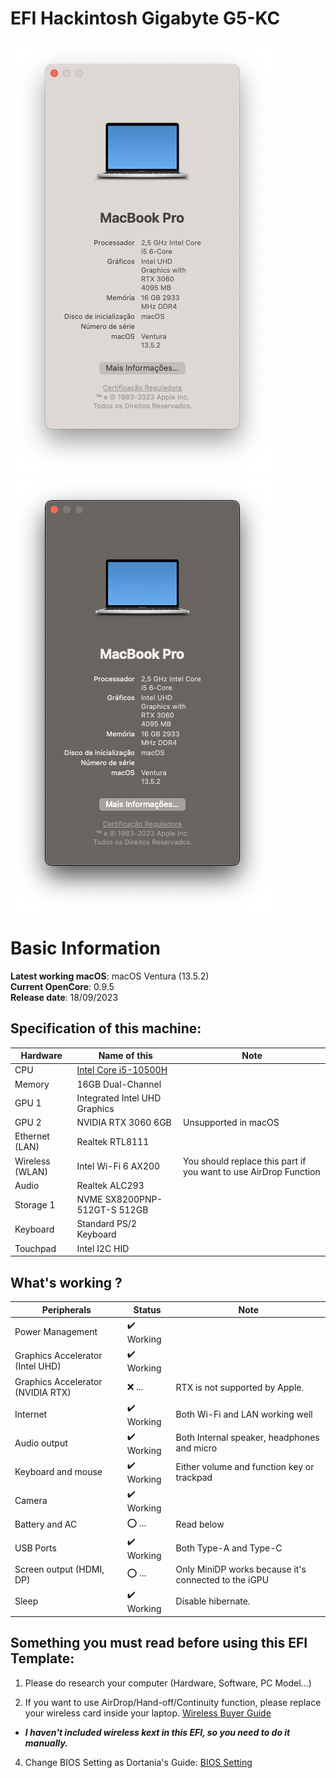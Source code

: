 # EFI Hackintosh Gigabyte G5-KC

![seggs](https://github.com/To1nho/EFI-NOTEBOOK-GIGABYTE-G5-KC-i5-10500H-iGPU/blob/main/System%20Information/sysinfow.png)![seggs](https://github.com/To1nho/EFI-NOTEBOOK-GIGABYTE-G5-KC-i5-10500H-iGPU/blob/main/System%20Information/sysinfob.png)

# Basic Information

**Latest working macOS**: macOS Ventura (13.5.2)
<br>
**Current OpenCore**: 0.9.5
<br>
**Release date**: 18/09/2023

## Specification of this machine:
| Hardware  | Name of this | Note |
| ------------- | ------------- | ------------- |
| CPU | [Intel Core i5-10500H](https://www.intel.com/content/www/us/en/products/sku/201905/intel-core-i510500h-processor-12m-cache-up-to-4-50-ghz/specifications.html)  |
| Memory | 16GB Dual-Channel |
| GPU 1 | Integrated Intel UHD Graphics |
| GPU 2 | NVIDIA RTX 3060 6GB | Unsupported in macOS |
| Ethernet (LAN) | Realtek RTL8111 |
| Wireless (WLAN) | Intel Wi-Fi 6 AX200 | You should replace this part if you want to use AirDrop Function |
| Audio | Realtek ALC293 |
| Storage 1 | NVME SX8200PNP-512GT-S 512GB|
| Keyboard | Standard PS/2 Keyboard |
| Touchpad | Intel I2C HID |

## What's working ? 
| Peripherals | Status | Note |
| ------------- | ------------- | ------------- |
| Power Management | ✔️ Working |  |
| Graphics Accelerator (Intel UHD) | ✔️ Working |  |
| Graphics Accelerator (NVIDIA RTX) | ❌ ... | RTX is not supported by Apple. |
| Internet | ✔️ Working | Both Wi-Fi and LAN working well |
| Audio output | ✔️ Working | Both Internal speaker, headphones and micro |
| Keyboard and mouse | ✔️ Working | Either volume and function key or trackpad |
| Camera | ✔️ Working |  |
| Battery and AC | ⭕ ... | Read below |
| USB Ports | ✔️ Working | Both Type-A and Type-C |
| Screen output (HDMI, DP) | ⭕ ... | Only MiniDP works because it's connected to the iGPU |
| Sleep | ✔️ Working | Disable hibernate. |

## Something you must read before using this EFI Template:
1. Please do research your computer (Hardware, Software, PC Model...)

3. If you want to use AirDrop/Hand-off/Continuity function, please replace your wireless card inside your laptop. [Wireless Buyer Guide](https://dortania.github.io/Wireless-Buyers-Guide/)
- ***I haven't included wireless kext in this EFI, so you need to do it manually.***

4. Change BIOS Setting as Dortania's Guide: [BIOS Setting](https://github.com/dortania/oc-laptop-guide-legacy/blob/master/before-you-start/bios-configuration.md)
